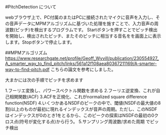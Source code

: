 #PitchDetection について

webブラウザ上で、PC付属のまたはPCに接続されたマイクに音声を入力し、その音声データにMPMアルゴリズムに基づいた処理を施すことで、入力音声の周波数(ピッチ)を検出するプログラムです。
Startボタンを押すことでピッチ検出を開始し、検出されたピッチ、またそのピッチに相当する音名をを画面上に表示します。Stopボタンで停止します。

##MPMアルゴリズム
<https://www.researchgate.net/profile/Geoff_Wyvill/publication/230554927_A_smarter_way_to_find_pitch/links/561a12f108aea80367211169/A-smarter-way-to-find-pitch.pdf>
こちらの論文を参考にしました。

大まかには次の手順でピッチを求めます

1.フーリエ変換し、パワースペクトル関数を求める
2.フーリエ逆変換、これが自己相関関数(ACF)
3.ACFを正規化、これがnormalized square difference function(NSDF)
4.いくつかあるNSDFのピークの中で、閾値(NSDFの最大値の8割)以上のものが最初に現れるインデックスが音声の周期。ただし、このNSDFはインデックスが0のとき1をとるから、このピークの探索はNSDFの最初の0クロス点(符号が変化する点)から行う。
5.サンプリング周波数/求めた周期 でピッチ検出